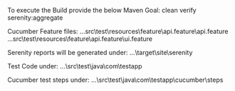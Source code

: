 To execute the Build provide the below Maven Goal:
clean verify serenity:aggregate

Cucumber Feature files:
...src\test\resources\feature\api.feature\api.feature
...src\test\resources\feature\api.feature\ui.feature

Serenity reports will be generated under:
...\target\site\serenity

Test Code under:
...\src\test\java\com\testapp

Cucumber test steps under:
...\src\test\java\com\testapp\cucumber\steps


